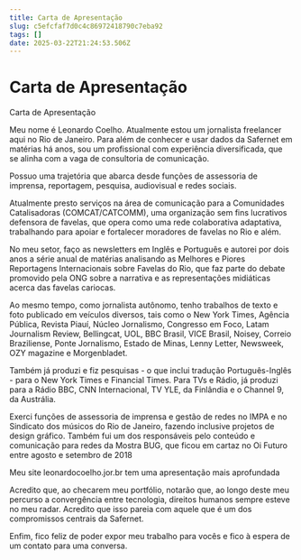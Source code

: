```yaml
---
title: Carta de Apresentação
slug: c5efcfaf7d0c4c86972418790c7eba92
tags: []
date: 2025-03-22T21:24:53.506Z
---
```


# Carta de Apresentação

Carta de Apresentação

Meu nome é Leonardo Coelho. Atualmente estou um jornalista freelancer aqui no Rio de Janeiro. Para além de conhecer e usar dados da Safernet em matérias há anos, sou um profissional com experiência diversificada, que se alinha com a vaga de consultoria de comunicação.

Possuo uma trajetória que abarca desde funções de assessoria de imprensa, reportagem, pesquisa, audiovisual e redes sociais.

Atualmente presto serviços na área de comunicação para a Comunidades Catalisadoras (COMCAT/CATCOMM), uma organização sem fins lucrativos defensora de favelas, que opera como uma rede colaborativa adaptativa, trabalhando para apoiar e fortalecer moradores de favelas no Rio e além.

No meu setor, faço as newsletters em Inglês e Português e autorei por dois anos a série anual de matérias analisando as Melhores e Piores Reportagens Internacionais sobre Favelas do Rio, que faz parte do debate promovido pela ONG sobre a narrativa e as representações midiáticas acerca das favelas cariocas.

Ao mesmo tempo, como jornalista autônomo, tenho trabalhos de texto e foto publicado em veículos diversos, tais como o New York Times, Agência Pública, Revista Piauí, Núcleo Jornalismo, Congresso em Foco, Latam Journalism Review, Bellingcat, UOL, BBC Brasil, VICE Brasil, Noisey, Correio Braziliense, Ponte Jornalismo, Estado de Minas, Lenny Letter, Newsweek, OZY magazine e Morgenbladet. 

Também já produzi e fiz pesquisas - o que inclui tradução Português-Inglês - para o New York Times e Financial Times. Para TVs e Rádio, já produzi  para a Rádio BBC, CNN Internacional, TV YLE, da Finlândia e o Channel 9, da Austrália.

Exerci funções de assessoria de imprensa e gestão de redes no IMPA e no Sindicato dos músicos do Rio de Janeiro, fazendo inclusive projetos de design gráfico. Também fui um dos responsáveis pelo conteúdo e comunicação para redes da Mostra BUG, que ficou em cartaz no Oi Futuro entre agosto e setembro de 2018

Meu site leonardocoelho.jor.br tem uma apresentação mais aprofundada

Acredito que, ao checarem meu portfólio, notarão que, ao longo deste meu percurso a convergência entre tecnologia, direitos humanos sempre esteve no meu radar. Acredito que isso pareia com aquele que é um dos compromissos centrais da Safernet.

Enfim, fico feliz de poder expor meu trabalho para vocês e fico à espera de um contato para uma conversa.
